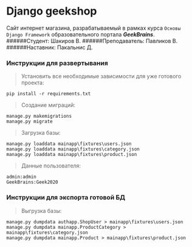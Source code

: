 # Django geekshop
Сайт интернет магазина, разрабатываемый в рамках курса `Основы Django Framework`
образовательного портала ***GeekBrains***.
######Студент: Шакиров В.
######Преподаватель: Павликов В.
######Наставник: Пакальнис Д.

### Инструкции для развертывания

>Установить все необходимые зависимости для уже готового проекта:
```
pip install -r requirements.txt
```

>Создание миграций:
```
manage.py makemigrations
manage.py migrate
```

>Загрузка базы:
```
manage.py loaddata mainapp\fixtures\users.json
manage.py loaddata mainapp\fixtures\category.json
manage.py loaddata mainapp\fixtures\product.json
```

>Данные пользователя:
```
admin:admin
GeekBrains:Geek2020
```

### Инструкции для экспорта готовой БД
>Выгрузка базы:
```
manage.py dumpdata authapp.ShopUser > mainapp\fixtures\users.json
manage.py dumpdata mainapp.ProductCategory > mainapp\fixtures\category.json
manage.py dumpdata mainapp.Product > mainapp\fixtures\product.json
```